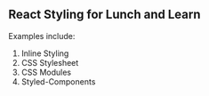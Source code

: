 React Styling for Lunch and Learn
---------------------------------

Examples include:

1. Inline Styling
2. CSS Stylesheet
3. CSS Modules
4. Styled-Components
